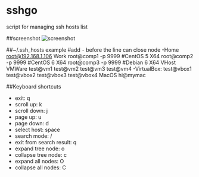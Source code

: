 sshgo
=====

script for managing ssh hosts list

##screenshot
![screenshot](https://raw.github.com/emptyhua/sshgo/master/screenshot.png)

##~/.ssh_hosts example
    #add `-` before the line can close node 
    -Home
        root@192.168.1.106
    Work
        root@comp1 -p 9999 #CentOS 5 X64
        root@comp2 -p 9999 #CentOS 6 X64
        root@comp3 -p 9999 #Debian 6 X64
    VHost
        VMWare
            test@vm1
            test@vm2
            test@vm3
            test@vm4
        -VirtualBox:
            test@vbox1
            test@vbox2
            test@vbox3
            test@vbox4
    MacOS
        hi@mymac

##Keyboard shortcuts
* exit: q
* scroll up: k
* scroll down: j
* page up: u
* page down: d
* select host: space
* search mode: /
* exit from search result: q
* expand tree node: o
* collapse tree node: c
* expand all nodes: O
* collapse all nodes: C
